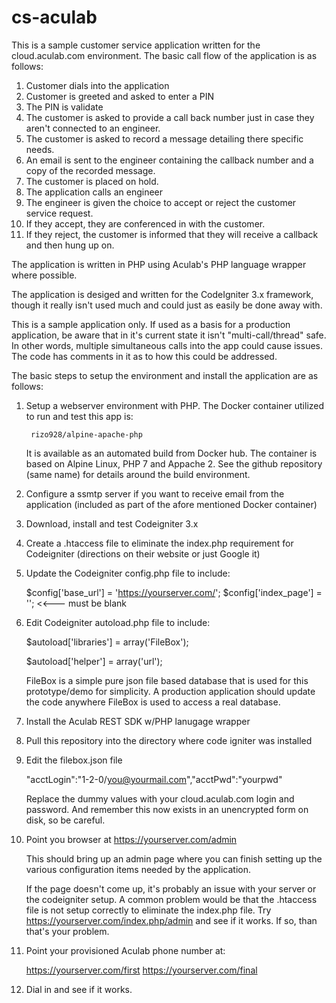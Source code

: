# cs-aculab

This is a sample customer service application written for
the cloud.aculab.com environment.  The basic call flow
of the application is as follows:

1. Customer dials into the application
2. Customer is greeted and asked to enter a PIN
3. The PIN is validate
4. The customer is asked to provide a call back number
   just in case they aren't connected to an engineer.
5. The customer is asked to record a message detailing
   there specific needs.
6. An email is sent to the engineer containing the
   callback number and a copy of the recorded message.
7. The customer is placed on hold.
8. The application calls an engineer
9. The engineer is given the choice to accept or
   reject the customer service request.
10. If they accept, they are conferenced in with the
    customer.
11. If they reject, the customer is informed that
    they will receive a callback and then hung up on.

The application is written in PHP using Aculab's PHP
language wrapper where possible.

The application is desiged and written for the
CodeIgniter 3.x framework, though it really isn't
used much and could just as easily be done away with.

This is a sample application only.  If used as a basis
for a production application, be aware that in it's
current state it isn't "multi-call/thread" safe. In
other words, multiple simultaneous calls into the app
could cause issues.  The code has comments in it as
to how this could be addressed.

The basic steps to setup the environment and install the
application are as follows:

1. Setup a webserver environment with PHP.  The Docker
   container utilized to run and test this app is:

   		rizo928/alpine-apache-php

   It is available as an automated build from Docker hub.
   The container is based on Alpine Linux, PHP 7 and
   Appache 2.  See the github repository (same name) for
   details around the build environment.

2. Configure a ssmtp server if you want to receive
   email from the application (included as part
   of the afore mentioned Docker container)

2. Download, install and test Codeigniter 3.x

3. Create a .htaccess file to eliminate the index.php
   requirement for Codeigniter (directions on their
   website or just Google it)

4. Update the Codeigniter config.php file to include:

	$config['base_url'] = 'https://yourserver.com/';
	$config['index_page'] = '';    <<--- must be blank

5. Edit Codeigniter autoload.php file to include:

	$autoload['libraries'] = array('FileBox');

	$autoload['helper'] = array('url');

	FileBox is a simple pure json file based database
	that is used for this prototype/demo for simplicity.
	A production application should update the code anywhere
	FileBox is used to access a real database.

6. Install the Aculab REST SDK w/PHP lanugage wrapper

7. Pull this repository into the directory where
   code igniter was installed

8. Edit the filebox.json file

	"acctLogin":"1-2-0\/you@yourmail.com","acctPwd":"yourpwd"

	Replace the dummy values with your cloud.aculab.com
	login and password.  And remember this now exists in
	an unencrypted form on disk, so be careful.

9. Point you browser at https://yourserver.com/admin

	This should bring up an admin page where you can finish
	setting up the various configuration items needed by the
	application.  

	If the page doesn't come up, it's probably
	an issue with your server or the codeigniter setup.  A
	common problem would be that the .htaccess file is not
	setup correctly to eliminate the index.php file.  Try
	https://yourserver.com/index.php/admin and see if it works.
	If so, than that's your problem.


10. Point your provisioned Aculab phone number at:

	https://yourserver.com/first
	https://yourserver.com/final

11. Dial in and see if it works.

